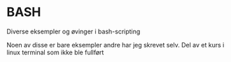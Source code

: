 # BASH
Diverse eksempler og øvinger i bash-scripting

Noen av disse er bare eksempler andre har jeg skrevet selv. 
Del av et kurs i linux terminal som ikke ble fullført
